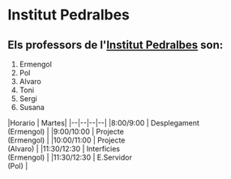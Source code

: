 # Institut Pedralbes
## Els professors de l'[Institut Pedralbes](https://www.institutpedralbes.cat/) son:

1. Ermengol
2. Pol
3. Alvaro
4. Toni
5. Sergi
6. Susana

|Horario  |  Martes|
|--|--|--|--|
|8:00/9:00  | Desplegament<br> (Ermengol) |
|9:00/10:00  | Projecte<br> (Ermengol) |
|10:00/11:00  | Projecte<br> (Alvaro) |
|11:30/12:30  | Interficies<br> (Ermengol) |
|11:30/12:30  | E.Servidor<br> (Pol) |
